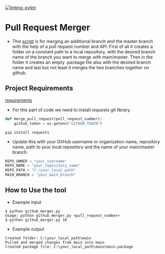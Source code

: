 [![linting: pylint](https://img.shields.io/badge/linting-pylint-yellowgreen)](https://github.com/pylint-dev/pylint)

# Pull Request Merger

- This [script](github_merger.py) is for merging an additional branch and the master branch with the help of a pull request number and API.
  First of all it creates a folder on a constant path to a local repository, with the desired branch name of the branch you want to merge with main/master.
  Then in the folder it creates an empty .package file also with the desired branch name and last but not least it merges the two branches together on github.

## Project Requirements
[requirements](requirements.txt)
- For this part of code we need to install *requests* git library.
```python
def merge_pull_request(pull_request_number):
    github_token = os.getenv("GITHUB_TOKEN")
```

```
pip install requests
```
- Update this with your GitHub username or organization name, repository name, path to your local repository and the name of your main/master branch.

```python
REPO_OWNER = "your_username"
REPO_NAME = "your_repository_name"
REPO_PATH = "C:/your_local_path"
MAIN_BRANCH = "your_main_branch"
```

## How to Use the tool
- Example input
```
$ python github_merger.py
Usage: python github_merger.py <pull_request_number>
$ python github_merger.py 10
```
- Example output
```
Created folder: C:\your_local_path\main
Pulled and merged changes from main into main
Created package file: C:\your_local_path\main\main.package
```
